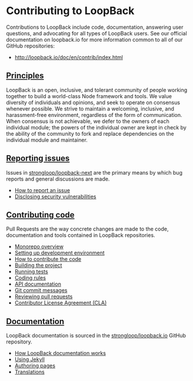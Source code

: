 # Contributing to LoopBack

Contributions to LoopBack include code, documentation, answering user questions,
and advocating for all types of LoopBack users. See our official documentation
on loopback.io for more information common to all of our GitHub repositories:

* http://loopback.io/doc/en/contrib/index.html

## [Principles](http://loopback.io/doc/en/contrib/Governance.html#principles)

LoopBack is an open, inclusive, and tolerant community of people working
together to build a world-class Node framework and tools. We value diversity of
individuals and opinions, and seek to operate on consensus whenever possible. We
strive to maintain a welcoming, inclusive, and harassment-free environment,
regardless of the form of communication. When consensus is not achievable, we
defer to the owners of each individual module; the powers of the individual
owner are kept in check by the ability of the community to fork and replace
dependencies on the individual module and maintainer.

## [Reporting issues](http://loopback.io/doc/en/contrib/Reporting-issues.html)

Issues in
[strongloop/loopback-next](https://github.com/strongloop/loopback-next/issues)
are the primary means by which bug reports and general discussions are made.

* [How to report an issue](http://loopback.io/doc/en/contrib/Reporting-issues.html#how-to-report-an-issue)
* [Disclosing security vulnerabilities](http://loopback.io/doc/en/contrib/Reporting-issues.html#security-issues)

## [Contributing code](http://loopback.io/doc/en/contrib/code-contrib.html)

Pull Requests are the way concrete changes are made to the code, documentation
and tools contained in LoopBack repositories.

* [Monorepo overview](./site/MONOREPO.md)
* [Setting up development environment](./site/DEVELOPING.md#setting-up-development-environment)
* [How to contribute the code](http://loopback.io/doc/en/contrib/code-contrib.html#how-to-contribute-to-the-code)
* [Building the project](./site/DEVELOPING.md#building-the-project)
* [Running tests](./site/DEVELOPING.md#running-tests)
* [Coding rules](./site/DEVELOPING.md#coding-rules)
* [API documentation](./site/DEVELOPING.md#api-documentation)
* [Git commit messages](./site/DEVELOPING.md#commit-message-guidelines)
* [Reviewing pull requests](http://loopback.io/doc/en/contrib/triaging-pull-requests.html)
* [Contributor License Agreement (CLA)](http://loopback.io/doc/en/contrib/code-contrib.html#agreeing-to-the-cla)

## [Documentation](http://loopback.io/doc/en/contrib/doc-contrib.html)

LoopBack documentation is sourced in the
[strongloop/loopback.io](https://github.com/strongloop/loopback.io) GitHub
repository.

* [How LoopBack documentation works](http://loopback.io/doc/en/contrib/doc-contrib.html#how-loopback-documentation-works)
* [Using Jekyll](http://loopback.io/doc/en/contrib/jekyll_getting_started.html)
* [Authoring pages](http://loopback.io/doc/en/contrib/pages.html)
* [Translations](http://loopback.io/doc/en/contrib/translation.html)

